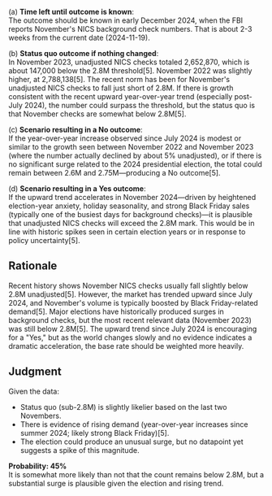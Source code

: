 (a) **Time left until outcome is known**:  
The outcome should be known in early December 2024, when the FBI reports November's NICS background check numbers. That is about 2-3 weeks from the current date (2024-11-19).

(b) **Status quo outcome if nothing changed**:  
In November 2023, unadjusted NICS checks totaled 2,652,870, which is about 147,000 below the 2.8M threshold[5]. November 2022 was slightly higher, at 2,788,138[5]. The recent norm has been for November's unadjusted NICS checks to fall just short of 2.8M. If there is growth consistent with the recent upward year-over-year trend (especially post-July 2024), the number could surpass the threshold, but the status quo is that November checks are somewhat below 2.8M[5].

(c) **Scenario resulting in a No outcome**:  
If the year-over-year increase observed since July 2024 is modest or similar to the growth seen between November 2022 and November 2023 (where the number actually declined by about 5% unadjusted), or if there is no significant surge related to the 2024 presidential election, the total could remain between 2.6M and 2.75M—producing a No outcome[5].

(d) **Scenario resulting in a Yes outcome**:  
If the upward trend accelerates in November 2024—driven by heightened election-year anxiety, holiday seasonality, and strong Black Friday sales (typically one of the busiest days for background checks)—it is plausible that unadjusted NICS checks will exceed the 2.8M mark. This would be in line with historic spikes seen in certain election years or in response to policy uncertainty[5].

## Rationale

Recent history shows November NICS checks usually fall slightly below 2.8M unadjusted[5]. However, the market has trended upward since July 2024, and November's volume is typically boosted by Black Friday-related demand[5]. Major elections have historically produced surges in background checks, but the most recent relevant data (November 2023) was still below 2.8M[5]. The upward trend since July 2024 is encouraging for a "Yes," but as the world changes slowly and no evidence indicates a dramatic acceleration, the base rate should be weighted more heavily.

## Judgment

Given the data:
- Status quo (sub-2.8M) is slightly likelier based on the last two Novembers.
- There is evidence of rising demand (year-over-year increases since summer 2024; likely strong Black Friday)[5].
- The election could produce an unusual surge, but no datapoint yet suggests a spike of this magnitude.

**Probability: 45%**  
It is somewhat more likely than not that the count remains below 2.8M, but a substantial surge is plausible given the election and rising trend.